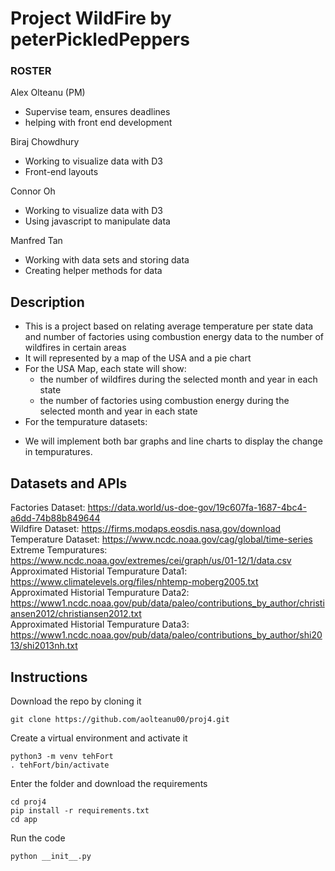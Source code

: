 # Project WildFire by peterPickledPeppers

### ROSTER
Alex Olteanu (PM)
- Supervise team, ensures deadlines
- helping with front end development

Biraj Chowdhury
- Working to visualize data with D3
- Front-end layouts

Connor Oh
- Working to visualize data with D3
- Using javascript to manipulate data

Manfred Tan
- Working with data sets and storing data
- Creating helper methods for data

## Description
- This is a project based on relating average temperature per state data and number of factories using combustion energy data to the number of wildfires in certain areas
- It will represented by a map of the USA and a pie chart
- For the USA Map, each state will show:
  * the number of wildfires during the selected month and year in each state
  * the number of factories using combustion energy during the selected month and year in each state
- For the tempurature datasets:
 * We will implement both bar graphs and line charts to display the change in tempuratures.

## Datasets and APIs
Factories Dataset: https://data.world/us-doe-gov/19c607fa-1687-4bc4-a6dd-74b88b849644 <br />
Wildfire Dataset: https://firms.modaps.eosdis.nasa.gov/download <br />
Temperature Dataset: https://www.ncdc.noaa.gov/cag/global/time-series <br />
Extreme Tempuratures: https://www.ncdc.noaa.gov/extremes/cei/graph/us/01-12/1/data.csv <br />
Approximated Historial Tempurature Data1: https://www.climatelevels.org/files/nhtemp-moberg2005.txt <br />
Approximated Historial Tempurature Data2: https://www1.ncdc.noaa.gov/pub/data/paleo/contributions_by_author/christiansen2012/christiansen2012.txt <br />
Approximated Historial Tempurature Data3: https://www1.ncdc.noaa.gov/pub/data/paleo/contributions_by_author/shi2013/shi2013nh.txt <br />

## Instructions

Download the repo by cloning it
```
git clone https://github.com/aolteanu00/proj4.git
```
Create a virtual environment and activate it
```
python3 -m venv tehFort
. tehFort/bin/activate
```

Enter the folder and download the requirements
```
cd proj4
pip install -r requirements.txt
cd app
```

Run the code
```
python __init__.py
```
